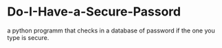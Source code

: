 # Do-I-Have-a-Secure-Passord
a python programm that checks in a database of password if the one you type is secure.
